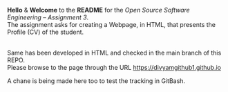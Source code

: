 **Hello** & **Welcome** to the **README** for the _Open Source Software Engineering – Assignment 3_.<br/>
The assignment asks for creating a Webpage, in HTML, that presents the Profile (CV) of the student.<br/><br/>

Same has been developed in HTML and checked in the main branch of this REPO.<br/>
Please browse to the page through the URL https://divyamgithub1.github.io

<!--
**DivyamGitHub1/DivyamGitHub1** is a ✨ _special_ ✨ repository because its `README.md` (this file) appears on your GitHub profile.

Here are some ideas to get you started:

- 🔭 I’m currently working on ...
- 🌱 I’m currently learning ...
- 👯 I’m looking to collaborate on ...
- 🤔 I’m looking for help with ...
- 💬 Ask me about ...
- 📫 How to reach me: ...
- 😄 Pronouns: ...
- ⚡ Fun fact: ...
-->

A chane is being made here too to test the tracking in GitBash.